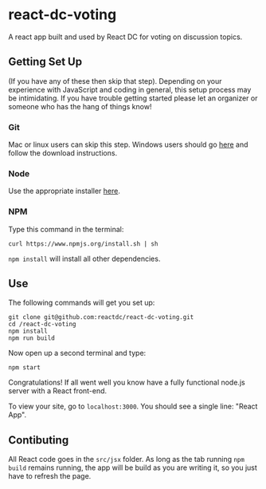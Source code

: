 # react-dc-voting

A react app built and used by React DC for voting on discussion topics.

## Getting Set Up
(If you have any of these then skip that step). Depending on your experience with JavaScript and coding in general, this setup process may be intimidating. If you have trouble getting started please let an organizer or someone who has the hang of things know!

### Git
Mac or linux users can skip this step. Windows users should go [here](http://www.git-scm.com/download/win) and follow the download instructions.

### Node
Use the appropriate installer [here](http://nodejs.org/download/).

### NPM
Type this command in the terminal:
```
curl https://www.npmjs.org/install.sh | sh
```

`npm install` will install all other dependencies.

## Use
The following commands will get you set up:
```
git clone git@github.com:reactdc/react-dc-voting.git
cd /react-dc-voting
npm install
npm run build
```
Now open up a second terminal and type:
```
npm start
```
Congratulations! If all went well you know have a fully functional node.js server with a React front-end.

To view your site, go to `localhost:3000`. You should see a single line: "React App".

## Contibuting
All React code goes in the `src/jsx` folder. As long as the tab running `npm build` remains running, the app will be build as you are writing it, so you just have to refresh the page.